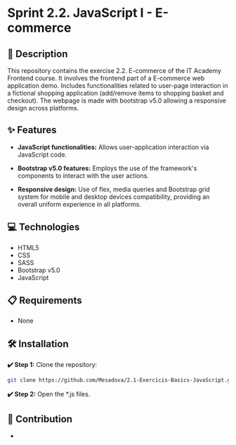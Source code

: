 # Sprint 2.2. JavaScript I - E-commerce

## 📄 Description

This repository contains the exercise 2.2. E-commerce of the IT Academy Frontend course. It involves the frontend part of a E-commerce web application demo. Includes functionalities related to user-page interaction in a fictional shopping application (add/remove items to shopping basket and checkout). The webpage is made with bootstrap v5.0 allowing a responsive design across platforms.

## ✨ Features

- **JavaScript functionalities:** Allows user-application interaction via JavaScript code.

- **Bootstrap v5.0 features:** Employs the use of the framework's components to interact with the user actions.

- **Responsive design:** Use of flex, media queries and Bootstrap grid system for mobile and desktop devices compatibility, providing an overall uniform experience in all platforms.

## 💻 Technologies

- HTML5
- CSS
- SASS
- Bootstrap v5.0
- JavaScript

## 📋 Requirements

- None

## 🛠️ Installation

**✔️ Step 1:** Clone the repository:

```bash
git clone https://github.com/Mesadova/2.1-Exercicis-Basics-JavaScript.git
```

**✔️ Step 2:** Open the *.js files.

## 🤝 Contribution

-
